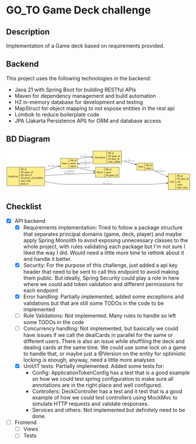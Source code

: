 # GO_TO Game Deck challenge

## Description

Implementation of a Game deck based on requirements provided.

## Backend 

This project uses the following technologies in the backend:
- Java 21 with Spring Boot for building RESTful APIs
- Maven for dependency management and build automation
- H2 in-memory database for development and testing
- MapStruct for object mapping to not expose entities in the rest api
- Lombok to reduce boilerplate code
- JPA (Jakarta Persistence API) for ORM and database access

## BD Diagram

![Game Logo](game_erd.png)

## Checklist

 - [x] API backend
   - [x] Requirements implementation: Tried to follow a package structure that separates principal domains (game, deck, player) and maybe apply Spring Monolith to avoid exposing unnecessary classes to the whole project, with rules validating each package but I'm not sure I liked the way I did. Would need a little more time to rethink about it and handle it better.
   - [x] Security: For the purpose of this challenge, just added a api key header that need to be sent to call this endpoint to avoid making them public. But ideally, Spring Security could play a role in here where we could add token validation and different permissions for each endpoint
   - [x] Error handling: Partially implemented, added some exceptions and validations but that are still some TODOs in the code to be implemented
   - [ ] Rule Validations: Not implemented. Many rules to handle so left some TODOs in the code
   - [ ] Concurrency handling: Not implemented, but basically we could have issues if we call the dealCards in parallel for the same or different users. There is also an issue while shuffiling the deck and dealing cards at the same time. We could use some lock on a game to handle that, or maybe just a @Version on the entity for optimistic locking is enough, anyway, need a little more analyses
   - [x] Unit/IT tests: Partially implemented. Added some tests for:
     - Config: ApplicationTokenConfig has a test that is a good example on how we could test spring configuration to make sure all annotations are in the right place and well configured.
     - Controllers: DeckController has a test and it test that is a good example of how we could test controllers using MockMvc to simulate HTTP requests and validate responses.
     - Services and others: Not implemented but definitely need to be done.
 - [ ] Frontend
   - [ ] Views
   - [ ] Tests
